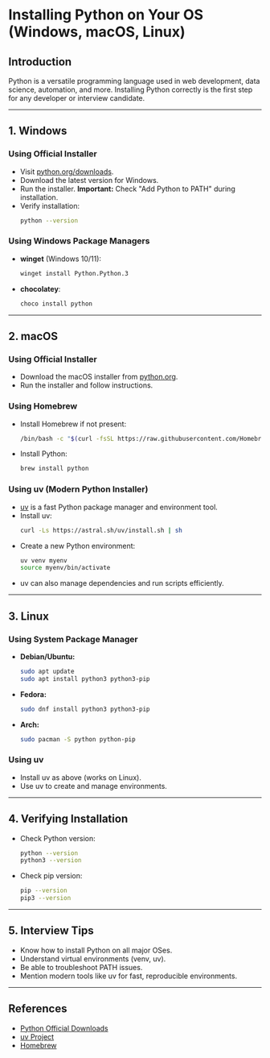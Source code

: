 # Installing Python on Your OS (Windows, macOS, Linux)

## Introduction

Python is a versatile programming language used in web development, data science, automation, and more. Installing Python correctly is the first step for any developer or interview candidate.

---

## 1. Windows

### Using Official Installer

- Visit [python.org/downloads](https://www.python.org/downloads/).
- Download the latest version for Windows.
- Run the installer. **Important:** Check "Add Python to PATH" during installation.
- Verify installation:
  ```sh
  python --version
  ```

### Using Windows Package Managers

- **winget** (Windows 10/11):
  ```sh
  winget install Python.Python.3
  ```
- **chocolatey**:
  ```sh
  choco install python
  ```

---

## 2. macOS

### Using Official Installer

- Download the macOS installer from [python.org](https://www.python.org/downloads/).
- Run the installer and follow instructions.

### Using Homebrew

- Install Homebrew if not present:
  ```sh
  /bin/bash -c "$(curl -fsSL https://raw.githubusercontent.com/Homebrew/install/HEAD/install.sh)"
  ```
- Install Python:
  ```sh
  brew install python
  ```

### Using uv (Modern Python Installer)

- [uv](https://github.com/astral-sh/uv) is a fast Python package manager and environment tool.
- Install uv:
  ```sh
  curl -Ls https://astral.sh/uv/install.sh | sh
  ```
- Create a new Python environment:
  ```sh
  uv venv myenv
  source myenv/bin/activate
  ```
- uv can also manage dependencies and run scripts efficiently.

---

## 3. Linux

### Using System Package Manager

- **Debian/Ubuntu:**
  ```sh
  sudo apt update
  sudo apt install python3 python3-pip
  ```
- **Fedora:**
  ```sh
  sudo dnf install python3 python3-pip
  ```
- **Arch:**
  ```sh
  sudo pacman -S python python-pip
  ```

### Using uv

- Install uv as above (works on Linux).
- Use uv to create and manage environments.

---

## 4. Verifying Installation

- Check Python version:
  ```sh
  python --version
  python3 --version
  ```
- Check pip version:
  ```sh
  pip --version
  pip3 --version
  ```

---

## 5. Interview Tips

- Know how to install Python on all major OSes.
- Understand virtual environments (venv, uv).
- Be able to troubleshoot PATH issues.
- Mention modern tools like uv for fast, reproducible environments.

---

## References

- [Python Official Downloads](https://www.python.org/downloads/)
- [uv Project](https://github.com/astral-sh/uv)
- [Homebrew](https://brew.sh/)
